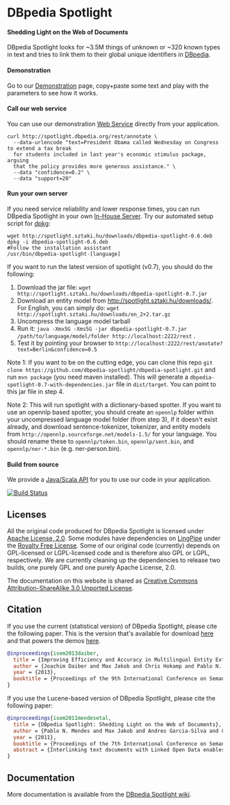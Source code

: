 # DBpedia Spotlight
#### Shedding Light on the Web of Documents

DBpedia Spotlight looks for ~3.5M things of unknown or ~320 known types in text and tries to link them to their global unique identifiers in [DBpedia](http://dbpedia.org). 

#### Demonstration

Go to our [Demonstration](http://spotlight.dbpedia.org/demo/) page, copy+paste some text and play with the parameters to see how it works.

#### Call our web service

You can use our demonstration [Web Service](http://github.com/dbpedia-spotlight/dbpedia-spotlight/wiki/Web-service) directly from your application.

    curl http://spotlight.dbpedia.org/rest/annotate \
      --data-urlencode "text=President Obama called Wednesday on Congress to extend a tax break
      for students included in last year's economic stimulus package, arguing
      that the policy provides more generous assistance." \
      --data "confidence=0.2" \
      --data "support=20"

#### Run your own server

If you need service reliability and lower response times, you can run DBpedia Spotlight in your own [In-House Server](https://github.com/dbpedia-spotlight/dbpedia-spotlight/wiki/Installation). Try our automated setup script for [dpkg](https://github.com/dbpedia-spotlight/dbpedia-spotlight/wiki/Debian-Package-Installation:-How-To):

    wget http://spotlight.sztaki.hu/downloads/dbpedia-spotlight-0.6.deb
    dpkg -i dbpedia-spotlight-0.6.deb
    #Follow the installation assistant
    /usr/bin/dbpedia-spotlight-[language]

If you want to run the latest version of spotlight (v0.7), you should do the following:

1. Download the jar file: `wget http://spotlight.sztaki.hu/downloads/dbpedia-spotlight-0.7.jar`
2. Download an entity model from http://spotlight.sztaki.hu/downloads/. For English, you can simply do: `wget http://spotlight.sztaki.hu/downloads/en_2+2.tar.gz`
3. Uncompress the language model tarball 
4. Run it: `java -Xmx5G -Xms5G -jar dbpedia-spotlight-0.7.jar /path/to/language/model/folder http://localhost:2222/rest` .
5. Test it by pointing your browser to `http://localhost:2222/rest/anotate?text=Berlin&confidence=0.5`

Note 1: If you want to be on the cutting edge, you can clone this repo `git clone https://github.com/dbpedia-spotlight/dbpedia-spotlight.git` and run `mvn package` (you need maven installed). This will generate a `dbpedia-spotlight-0.7-with-dependencies.jar` file in `dist/target`. You can point to this jar file in step 4.

Note 2: This will run spotlight with a dictionary-based spotter. If you want to use an opennlp based spotter, you should create an `opennlp` folder within your uncompressed language model folder (from step 3), if it doesn't exist already, and download sentence-tokenizer, tokenizer, and entity models from `http://opennlp.sourceforge.net/models-1.5/` for your language. You should rename these to `opennlp/token.bin`, `opennlp/sent.bin`, and `opennlp/ner-*.bin` (e.g. ner-person.bin).

#### Build from source

We provide a [Java/Scala API](http://github.com/dbpedia-spotlight/dbpedia-spotlight/wiki/Java%2FScala%20API) for you to use our code in your application.

[![Build Status](https://secure.travis-ci.org/dbpedia-spotlight/dbpedia-spotlight.png?branch=master)](http://travis-ci.org/dbpedia-spotlight/dbpedia-spotlight)

## Licenses

All the original code produced for DBpedia Spotlight is licensed under  [Apache License, 2.0](http://www.apache.org/licenses/LICENSE-2.0.html). Some modules have dependencies on [LingPipe](http://alias-i.com/lingpipe/) under the [Royalty Free License](http://alias-i.com/lingpipe/licenses/lingpipe-license-1.txt). Some of our original code (currently) depends on GPL-licensed or LGPL-licensed code and is therefore also GPL or LGPL, respectively. We are currently cleaning up the dependencies to release two builds, one purely GPL and one purely Apache License, 2.0.

The documentation on this website is shared as [Creative Commons Attribution-ShareAlike 3.0 Unported License](http://en.wikipedia.org/wiki/Wikipedia:Text_of_Creative_Commons_Attribution-ShareAlike_3.0_Unported_License).

## Citation

If you use the current (statistical version) of DBpedia Spotlight, please cite the following paper. This is the version that's available for download [here](http://spotlight.sztaki.hu/downloads/) and that powers the demos [here](http://dbpedia-spotlight.github.io/demo/).

```bibtex
@inproceedings{isem2013daiber,
  title = {Improving Efficiency and Accuracy in Multilingual Entity Extraction},
  author = {Joachim Daiber and Max Jakob and Chris Hokamp and Pablo N. Mendes},
  year = {2013},
  booktitle = {Proceedings of the 9th International Conference on Semantic Systems (I-Semantics)}
}
```


If you use the Lucene-based version of DBpedia Spotlight, please cite the following paper:


```bibtex
@inproceedings{isem2011mendesetal,
  title = {DBpedia Spotlight: Shedding Light on the Web of Documents},
  author = {Pablo N. Mendes and Max Jakob and Andres Garcia-Silva and Christian Bizer},
  year = {2011},
  booktitle = {Proceedings of the 7th International Conference on Semantic Systems (I-Semantics)},
  abstract = {Interlinking text documents with Linked Open Data enables the Web of Data to be used as background knowledge within document-oriented applications such as search and faceted browsing. As a step towards interconnecting the Web of Documents with the Web of Data, we developed DBpedia Spotlight, a system for automatically annotating text documents with DBpedia URIs. DBpedia Spotlight allows users to configure the annotations to their specific needs through the DBpedia Ontology and quality measures such as prominence, topical pertinence, contextual ambiguity and disambiguation confidence. We compare our approach with the state of the art in disambiguation, and evaluate our results in light of three baselines and six publicly available annotation systems, demonstrating the competitiveness of our system. DBpedia Spotlight is shared as open source and deployed as a Web Service freely available for public use.}
}
```

## Documentation

More documentation is available from the [DBpedia Spotlight wiki](https://github.com/dbpedia-spotlight/dbpedia-spotlight/wiki).
